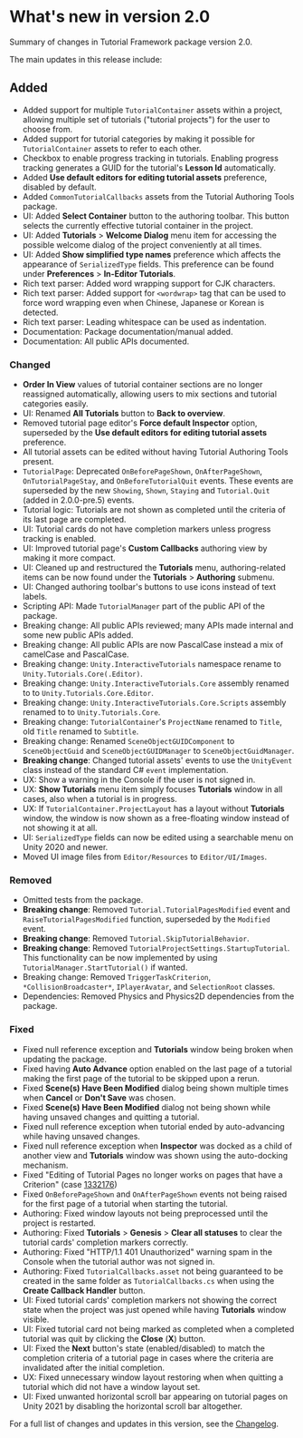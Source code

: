 # What's new in version 2.0

Summary of changes in Tutorial Framework package version 2.0.

The main updates in this release include:

## Added
- Added support for multiple `TutorialContainer` assets within a project, allowing multiple set of tutorials ("tutorial projects") for the user to choose from.
- Added support for tutorial categories by making it possible for `TutorialContainer` assets to refer to each other.
- Checkbox to enable progress tracking in tutorials. Enabling progress tracking generates a GUID for the tutorial's **Lesson Id** automatically.
- Added **Use default editors for editing tutorial assets** preference, disabled by default.
- Added `CommonTutorialCallbacks` assets from the Tutorial Authoring Tools package.
- UI: Added **Select Container** button to the authoring toolbar. This button selects the currently effective tutorial container in the project.
- UI: Added **Tutorials** > **Welcome Dialog** menu item for accessing the possible welcome dialog of the project conveniently at all times.
- UI: Added **Show simplified type names** preference which affects the appearance of `SerializedType` fields.
This preference can be found under **Preferences** > **In-Editor Tutorials**.
- Rich text parser: Added word wrapping support for CJK characters.
- Rich text parser: Added support for `<wordwrap>` tag that can be used to force word wrapping even when Chinese, Japanese or Korean is detected.
- Rich text parser: Leading whitespace can be used as indentation.
- Documentation: Package documentation/manual added.
- Documentation: All public APIs documented.

### Changed
- **Order In View** values of tutorial container sections are no longer reassigned automatically, allowing users to mix sections and tutorial categories easily.
- UI: Renamed **All Tutorials** button to **Back to overview**.
- Removed tutorial page editor's **Force default Inspector** option, superseded by the **Use default editors for editing tutorial assets** preference.
- All tutorial assets can be edited without having Tutorial Authoring Tools present.
- `TutorialPage`: Deprecated `OnBeforePageShown`, `OnAfterPageShown`, `OnTutorialPageStay`, and `OnBeforeTutorialQuit` events.
These events are superseded by the new `Showing`, `Shown`, `Staying` and `Tutorial.Quit` (added in 2.0.0-pre.5) events.
- Tutorial logic: Tutorials are not shown as completed until the criteria of its last page are completed.
- UI: Tutorial cards do not have completion markers unless progress tracking is enabled.
- UI: Improved tutorial page's **Custom Callbacks** authoring view by making it more compact.
- UI: Cleaned up and restructured the **Tutorials** menu, authoring-related items can be now found under the **Tutorials** > **Authoring** submenu.
- UI: Changed authoring toolbar's buttons to use icons instead of text labels.
- Scripting API: Made `TutorialManager` part of the public API of the package.
- Breaking change: All public APIs reviewed; many APIs made internal and some new public APIs added.
- Breaking change: All public APIs are now PascalCase instead a mix of camelCase and PascalCase.
- Breaking change: `Unity.InteractiveTutorials` namespace rename to `Unity.Tutorials.Core(.Editor)`.
- Breaking change: `Unity.InteractiveTutorials.Core` assembly renamed to to `Unity.Tutorials.Core.Editor`.
- Breaking change: `Unity.InteractiveTutorials.Core.Scripts` assembly renamed to to `Unity.Tutorials.Core`.
- Breaking change: `TutorialContainer`'s `ProjectName` renamed to `Title`, old `Title` renamed to `Subtitle`.
- Breaking change: Renamed `SceneObjectGUIDComponent` to `SceneObjectGuid` and `SceneObjectGUIDManager` to `SceneObjectGuidManager`.
- **Breaking change**: Changed tutorial assets' events to use the `UnityEvent` class instead of the standard C# `event` implementation. 
- UX: Show a warning in the Console if the user is not signed in.
- UX: **Show Tutorials** menu item simply focuses **Tutorials** window in all cases, also when a tutorial is in progress.
- UX: If `TutorialContainer.ProjectLayout` has a layout without **Tutorials** window, the window is now shown as a free-floating window instead of not showing it at all.
- UI: `SerializedType` fields can now be edited using a searchable menu on Unity 2020 and newer.
- Moved UI image files from `Editor/Resources` to `Editor/UI/Images`.

### Removed
- Omitted tests from the package.
- **Breaking change**: Removed `Tutorial.TutorialPagesModified` event and `RaiseTutorialPagesModified` function, superseded by the `Modified` event.
- **Breaking change**: Removed `Tutorial.SkipTutorialBehavior`.
- **Breaking change**: Removed `TutorialProjectSettings.StartupTutorial`. This functionality can be now implemented by using `TutorialManager.StartTutorial()` if wanted.
- Breaking change: Removed `TriggerTaskCriterion`, `*CollisionBroadcaster*`, `IPlayerAvatar`, and `SelectionRoot` classes.
- Dependencies: Removed Physics and Physics2D dependencies from the package.

### Fixed
- Fixed null reference exception and **Tutorials** window being broken when updating the package.
- Fixed having **Auto Advance** option enabled on the last page of a tutorial making the first page of the tutorial to be skipped upon a rerun.
- Fixed **Scene(s) Have Been Modified** dialog being shown multiple times when **Cancel** or **Don't Save** was chosen.
- Fixed **Scene(s) Have Been Modified** dialog not being shown while having unsaved changes and quitting a tutorial.
- Fixed null reference exception when tutorial ended by auto-advancing while having unsaved changes.
- Fixed null reference exception when **Inspector** was docked as a child of another view and **Tutorials** window was shown using the auto-docking mechanism.
- Fixed "Editing of Tutorial Pages no longer works on pages that have a Criterion" (case [1332176](https://fogbugz.unity3d.com/f/cases/1332176/))
- Fixed `OnBeforePageShown` and `OnAfterPageShown` events not being raised for the first page of a tutorial when starting the tutorial.
- Authoring: Fixed window layouts not being preprocessed until the project is restarted.
- Authoring: Fixed **Tutorials** > **Genesis** > **Clear all statuses** to clear the tutorial cards' completion markers correctly.
- Authoring: Fixed "HTTP/1.1 401 Unauthorized" warning spam in the Console when the tutorial author was not signed in.
- Authoring: Fixed `TutorialCallbacks.asset` not being guaranteed to be created in the same folder as `TutorialCallbacks.cs` when using the **Create Callback Handler** button.
- UI: Fixed tutorial cards' completion markers not showing the correct state when the project was just opened while having **Tutorials** window visible.
- UI: Fixed tutorial card not being marked as completed when a completed tutorial was quit by clicking the **Close** (**X**) button.
- UI: Fixed the **Next** button's state (enabled/disabled) to match the completion criteria of a tutorial page in cases where the criteria are invalidated after the initial completion.
- UX: Fixed unnecessary window layout restoring when when quitting a tutorial which did not have a window layout set.
- UI: Fixed unwanted horizontal scroll bar appearing on tutorial pages on Unity 2021 by disabling the horizontal scroll bar altogether.

For a full list of changes and updates in this version, see the [Changelog].

[Changelog]: https://docs.unity3d.com/Packages/com.unity.learn.iet-framework@2.0/changelog/CHANGELOG.html
